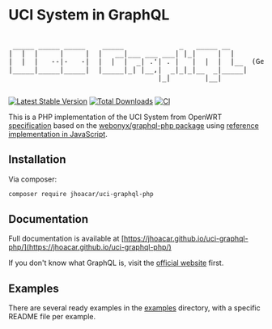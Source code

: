 # UCI System in GraphQL

<pre>                                                        
 _____ _____ _____    _____             _   _____ __    
|  |  |     |     |  |   __|___ ___ ___| |_|     |  |   
|  |  |   --|-   -|  |  |  |  _| .'| . |   |  |  |  |__  (Generated by <a href="http://patorjk.com/software/taag/#p=display&f=Rectangles&t=UCI%20GraphQL">patorjk.com</a>)
|_____|_____|_____|  |_____|_| |__,|  _|_|_|__  _|_____|
                                   |_|        |__|      

</pre>
[![Latest Stable Version](https://poser.pugx.org/jhoacar/uci-graphql-php/v/stable?format=flat)](https://packagist.org/packages/jhoacar/uci-graphql-php)
[![Total Downloads](https://poser.pugx.org/jhoacar/uci-graphql-php/downloads?format=flat)](https://packagist.org/packages/jhoacar/uci-graphql-php)
[![CI](https://github.com/jhoacar/uci-graphql-php/workflows/CI/badge.svg)](https://github.com/jhoacar/uci-graphql-php/actions?query=workflow:CI+branch:master)

This is a PHP implementation of the UCI System from OpenWRT [specification](https://openwrt.org/docs/guide-user/base-system/uci)
based on the [webonyx/graphql-php package](https://github.com/webonyx/graphql-php) using [reference implementation in JavaScript](https://github.com/graphql/graphql-js).

## Installation

Via composer:

```sh
composer require jhoacar/uci-graphql-php
```

## Documentation

Full documentation is available at [https://jhoacar.github.io/uci-graphql-php/](https://jhoacar.github.io/uci-graphql-php/)

If you don't know what GraphQL is, visit the [official website](http://graphql.org) first.

## Examples

There are several ready examples in the [examples](examples) directory,
with a specific README file per example.
